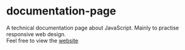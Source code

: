 # documentation-page
A technical documentation page about JavaScript. Mainly to practise responsive web design.  
Feel free to view the [website](https://jasons-documentation-page.netlify.app/)
